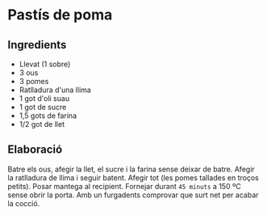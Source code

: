 # Pastís de poma


## Ingredients

* Llevat (1 sobre)
* 3 ous
* 3 pomes
* Ratlladura d'una llima
* 1 got d'oli suau
* 1 got de sucre
* 1,5 gots de farina
* 1/2 got de llet

## Elaboració

Batre els ous, afegir la llet, el sucre i la farina sense deixar de batre. Afegir la ratlladura de llima i seguir batent. Afegir tot (les pomes tallades en troços petits). Posar mantega al recipient. Fornejar durant `45 minuts` a 150 ºC sense obrir la porta. Amb un furgadents comprovar que surt net per acabar la cocció.
